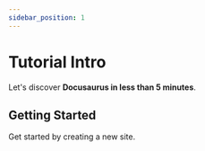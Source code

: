 ```yaml
---
sidebar_position: 1
---
```


# Tutorial Intro

Let's discover **Docusaurus in less than 5 minutes**.

## Getting Started

Get started by creating a new site.
